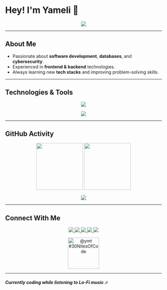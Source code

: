 # Hey! I'm Yameli 👋

<p align="center">
  <img src="https://readme-typing-svg.herokuapp.com?font=Fira+Code&pause=1000&color=FF66B2&center=true&vCenter=true&width=500&lines=Software+Developer;Fullstack+Engineer;Database+Management;Cybersecurity+Enthusiast" />
</p>

---

## About Me

- Passionate about **software development**, **databases**, and **cybersecurity**.
- Experienced in **frontend & backend** technologies.
- Always learning new **tech stacks** and improving problem-solving skills.

---

## Technologies & Tools

<p align="center">
  <img src="https://skillicons.dev/icons?i=html,css,js,python,cs,dotnet,mysql,kali,mongodb,nodejs,php,postgres,visualstudio,vscode,bootstrap" />
</p>

<p align="center">
  <img src="https://github-readme-streak-stats.herokuapp.com/?user=yvmeli&theme=tokyonight&hide_border=true&background=0d1117&ring=aa00ff&fire=ff66b2&currStreakLabel=dda0dd" />
</p>

---

## GitHub Activity

<p align="center">
  <img height="150em" src="https://github-readme-stats.vercel.app/api?username=yvmeli&show_icons=true&count_private=true&hide_title=true&hide=prs&theme=tokyonight&border_color=800080&bg_color=0d1117&ring_color=aa00ff&text_color=dda0dd&icon_color=aa00ff" />
  <img height="150em" src="https://github-readme-stats.vercel.app/api/top-langs/?username=yvmeli&layout=compact&theme=tokyonight&hide_title=true&border_color=800080&bg_color=0d1117&text_color=dda0dd" />
</p>

<p align="center">
  <img src="https://github-readme-activity-graph.vercel.app/graph?username=yvmeli&theme=tokyo-night&bg_color=0d1117&color=dd99ff&line=ff66b2&point=ff66b2" />
</p>

---

## Connect With Me

<p align="center">
  <a href="https://github.com/yvmeli" target="_blank">
    <img src="https://img.shields.io/badge/GitHub-0D1117?style=for-the-badge&logo=github&logoColor=white"/>
  </a>
  <a href="https://linkedin.com/in/yameli" target="_blank">
    <img src="https://img.shields.io/badge/LinkedIn-0077B5?style=for-the-badge&logo=linkedin&logoColor=white"/>
  </a>
  <a href="mailto:yameli1715@gmail.com" target="_blank">
    <img src="https://img.shields.io/badge/Gmail-D14836?style=for-the-badge&logo=gmail&logoColor=white"/>
  </a>
  <a href="https://www.hackerrank.com/profile/yameli" target="_blank">
    <img src="https://img.shields.io/badge/HackerRank-2EC866?style=for-the-badge&logo=hackerrank&logoColor=white"/>
  </a>
  <a href="https://www.codedex.io/@ymt" target="_blank">
    <img src="https://img.shields.io/badge/Codedex-6F42C1?style=for-the-badge&logo=code&logoColor=white"/>
  </a>
</p>

<p align="center">
  <img src="https://www.codedex.io/api/petStatus?user=ymt" alt="@ymt #30NitesOfCode" height="100px"/>
</p>

---

#### *Currently coding while listening to Lo-Fi music 🎶*
